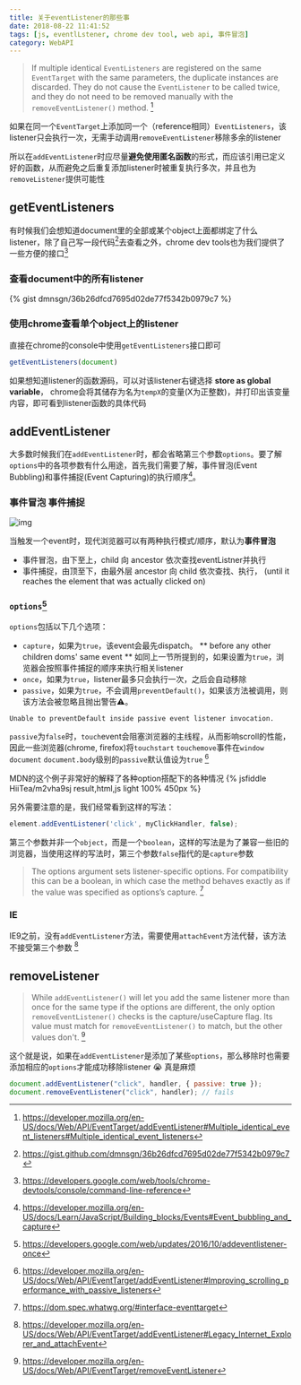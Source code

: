 ```yaml
---
title: 关于eventListener的那些事
date: 2018-08-22 11:41:52
tags: [js, eventlLstener, chrome dev tool, web api, 事件冒泡]
category: WebAPI
---
```

> If multiple identical `EventListeners` are registered on the same `EventTarget` with the same parameters, the duplicate instances are discarded. They do not cause the `EventListener` to be called twice, and they do not need to be removed manually with the `removeEventListener()` method. [^1]

如果在同一个`EventTarget`上添加同一个（reference相同）`EventListeners`，该listener只会执行一次，无需手动调用`removeEventListener`移除多余的listener

所以在`addEventListener`时应尽量**避免使用匿名函数**的形式，而应该引用已定义好的函数，从而避免之后重复添加listener时被重复执行多次，并且也为`removeListener`提供可能性

## getEventListeners
有时候我们会想知道document里的全部或某个object上面都绑定了什么listener，除了自己写一段代码[^2]去查看之外，chrome dev tools也为我们提供了一些方便的接口[^3]

### 查看document中的所有listener
{% gist dmnsgn/36b26dfcd7695d02de77f5342b0979c7 %}

### 使用chrome查看单个object上的listener
直接在chrome的console中使用`getEventListeners`接口即可
```javascript
getEventListeners(document)
```
如果想知道listener的函数源码，可以对该listener右键选择 **store as global variable**， chrome会将其储存为名为`tempX`的变量(X为正整数)，并打印出该变量内容，即可看到listener函数的具体代码

## addEventListener
大多数时候我们在`addEventListener`时，都会省略第三个参数`options`。要了解`options`中的各项参数有什么用途，首先我们需要了解，事件冒泡(Event Bubbling)和事件捕捉(Event Capturing)的执行顺序[^4]。

### 事件冒泡 事件捕捉
![img](https://mdn.mozillademos.org/files/14075/bubbling-capturing.png)

当触发一个event时，现代浏览器可以有两种执行模式/顺序，默认为**事件冒泡**
- 事件冒泡，由下至上，child 向 ancestor 依次查找eventListner并执行
- 事件捕捉，由顶至下，由最外层 ancestor 向 child 依次查找、执行， (until it reaches the element that was actually clicked on)

### `options`[^5]
`options`包括以下几个选项：
- `capture`，如果为`true`，该event会最先dispatch。 ** before any other children doms' same event ** 如同上一节所提到的，如果设置为`true`，浏览器会按照事件捕捉的顺序来执行相关listener
- `once`，如果为`true`，listener最多只会执行一次，之后会自动移除
- `passive`，如果为`true`，不会调用`preventDefault()`，如果该方法被调用，则该方法会被忽略且抛出警告⚠️。
```
Unable to preventDefault inside passive event listener invocation.
```
`passive`为`false`时，`touch`event会阻塞浏览器的主线程，从而影响scroll的性能，因此一些浏览器(chrome, firefox)将`touchstart` `touchemove`事件在`window` `document` `document.body`级别的`passive`默认值设为`true` [^6]

MDN的这个例子非常好的解释了各种option搭配下的各种情况
{% jsfiddle HiiTea/m2vha9sj result,html,js light 100% 450px %}

另外需要注意的是，我们经常看到这样的写法：
```javascript
element.addEventListener('click', myClickHandler, false);
```
第三个参数并非一个`object`，而是一个`boolean`，这样的写法是为了兼容一些旧的浏览器，当使用这样的写法时，第三个参数`false`指代的是`capture`参数

> The options argument sets listener-specific options. For compatibility this can be a boolean, in which case the method behaves exactly as if the value was specified as options’s capture. [^7]

### IE
IE9之前，没有`addEventListener`方法，需要使用`attachEvent`方法代替，该方法不接受第三个参数 [^8]

## removeListener
> While `addEventListener()` will let you add the same listener more than once for the same type if the options are different, the only option `removeEventListener()` checks is the capture/useCapture flag. Its value must match for `removeEventListener()` to match, but the other values don't. [^9]

这个就是说，如果在`addEventListener`是添加了某些`options`，那么移除时也需要添加相应的`options`才能成功移除listener 😭 真是麻烦
```javascript
document.addEventListener("click", handler, { passive: true });
document.removeEventListener("click", handler); // fails
```

[^1]: https://developer.mozilla.org/en-US/docs/Web/API/EventTarget/addEventListener#Multiple_identical_event_listeners#Multiple_identical_event_listeners
[^2]: https://gist.github.com/dmnsgn/36b26dfcd7695d02de77f5342b0979c7
[^3]:https://developers.google.com/web/tools/chrome-devtools/console/command-line-reference
[^4]: https://developer.mozilla.org/en-US/docs/Learn/JavaScript/Building_blocks/Events#Event_bubbling_and_capture
[^5]: https://developers.google.com/web/updates/2016/10/addeventlistener-once
[^6]: https://developer.mozilla.org/en-US/docs/Web/API/EventTarget/addEventListener#Improving_scrolling_performance_with_passive_listeners
[^7]:https://dom.spec.whatwg.org/#interface-eventtarget
[^8]: https://developer.mozilla.org/en-US/docs/Web/API/EventTarget/addEventListener#Legacy_Internet_Explorer_and_attachEvent
[^9]: https://developer.mozilla.org/en-US/docs/Web/API/EventTarget/removeEventListener
